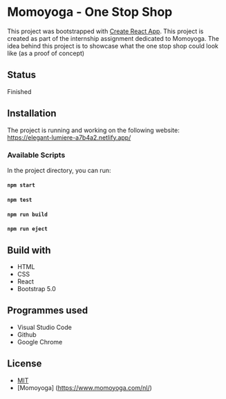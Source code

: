 # Momoyoga - One Stop Shop

This project was bootstrapped with [Create React App](https://github.com/facebook/create-react-app). This project is created as part of the internship assignment dedicated to Momoyoga. The idea behind this project is to showcase what the one stop shop could look like (as a proof of concept)

## Status
Finished

## Installation
The project is running and working on the following website: https://elegant-lumiere-a7b4a2.netlify.app/

### Available Scripts

In the project directory, you can run:

#### `npm start`
#### `npm test`
#### `npm run build`
#### `npm run eject`

## Build with
- HTML
- CSS
- React
- Bootstrap 5.0

## Programmes used
- Visual Studio Code
- Github
- Google Chrome

## License
- [MIT](https://choosealicense.com/licenses/mit/)
- [Momoyoga] (https://www.momoyoga.com/nl/)